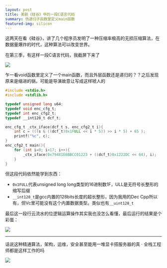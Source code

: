 ```yaml
---
layout: post
title: 美剧《硅谷》中的一段C语言代码
summary: 伪递归子函数里定义main函数
featured-img: silicon
---
```


这两天在看《硅谷》，讲了几个程序员发明了一种压缩率极高的无损压缩算法，在数据量爆炸的时代，这种算法可以改变世界。

在第三季，有这样一段C语言代码，我截屏下来了

![](https://upload-images.jianshu.io/upload_images/11356161-757c29cfa2354809.jpg?imageMogr2/auto-orient/strip%7CimageView2/2/w/1240)

乍一看void函数里定义了一个main函数，而且外层函数还是递归的？？之后发现原来是缩进的锅，可能是导演故意让写成这样唬人的

```c
#include <stdio.h>
#include <stdlib.h>

typedef unsigned long u64;
typedef void enc_cfg_t;
typedef int enc_cfg2_t;
typedef __int128_t dcf_t;

enc_cfg_t _ctx_iface(dcf_t s, enc_cfg2_t i){
	int c = (((s & ((dcf_t)0x1FULL << i * 5)) >> i * 5) + 65 );
	printf("%c", c);
}
enc_cfg2_t main(){
	for (int i=0; i<17; i++){
		_ctx_iface(0x79481E6BBCC01223 + ((dcf_t)0x1222DC << 64), i);
	}
}

```

但这段代码依然能学到东西：

+ `0x1FULL`代表unsigned long long类型的16进制数1F，ULL是无符号长整形的缩写后缀
+ `__int128_t`是gcc内置的128bits长度的超长整形，因为我用的Dec Cpp所以有，但Vc里可能没有这个内置数据类型。类似也有`__uint128_t`

最后这一段行云流水的位逻辑运算操作其实我也没怎么看懂，最后运行的结果是个彩蛋：

![](https://upload-images.jianshu.io/upload_images/11356161-a008e2f29a58cad5.png?imageMogr2/auto-orient/strip%7CimageView2/2/w/1240)

***

话说这种精通算法，架构，运维，安全甚至能用一堆显卡搭服务器的真 · 全栈工程师都是这样工作的吗

![](https://upload-images.jianshu.io/upload_images/11356161-d76c2790fbabd8b2.jpg?imageMogr2/auto-orient/strip%7CimageView2/2/w/1240)
